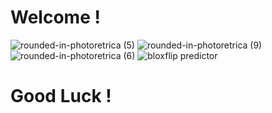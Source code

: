 # Welcome !
![rounded-in-photoretrica (5)](https://github.com/Worachot17/Bloxflip-Private-Predictor/assets/140264502/8cdf531d-e83f-45a8-bc1c-dec5c0cb0e17)
![rounded-in-photoretrica (9)](https://github.com/Worachot17/Bloxflip-Private-Predictor/assets/140264502/8be6beaa-2753-48b7-8f43-6653d8330607)
![rounded-in-photoretrica (6)](https://github.com/Worachot17/Bloxflip-Private-Predictor/assets/140264502/0a58d729-81da-4a4b-8ca0-d2d541609ca0)
![bloxflip predictor](https://github.com/Worachot17/Bloxflip-Private-Predictor/assets/140264502/16caaa2e-8c5b-45a9-8bc8-990dbc04ecde)
# Good Luck ! 



